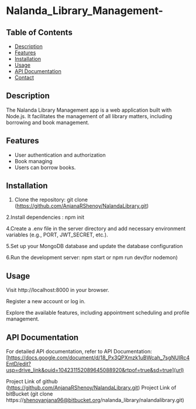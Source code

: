 # Nalanda_Library_Management-

## Table of Contents
- [Description](#description)
- [Features](#features)
- [Installation](#installation)
- [Usage](#usage)
- [API Documentation](#api-documentation)
- [Contact](#contact)

## Description

The Nalanda Library Management app is a web application built with Node.js. It facilitates the management of all library matters, including borrowing and book management.

## Features

- User authentication and authorization
- Book managing
- Users can borrow books.

## Installation

1. Clone the repository:
   git clone (https://github.com/AnjanaRShenoy/NalandaLibrary.git)

2.Install dependencies :
   npm init
   
4.Create a .env file in the server directory and add necessary environment variables (e.g., PORT, JWT_SECRET, etc.).   

5.Set up your MongoDB database and update the database configuration 

6.Run the development server:
  npm start or npm run dev(for nodemon)

## Usage
  
Visit http://localhost:8000 in your browser.

Register a new account or log in.

Explore the available features, including appointment scheduling and profile management.

## API Documentation
For detailed API documentation, refer to API Documentation:
[https://docs.google.com/document/d/18_Px3QPXmzk1uBWcah_7sgNUIRc4EntD/edit?usp=drive_link&ouid=104231152089645088920&rtpof=true&sd=true](url)



Project Link of github (https://github.com/AnjanaRShenoy/NalandaLibrary.git)
Project Link of bitBucket (git clone https://shenoyanjana96@bitbucket.org/nalanda_library/nalandalibrary.git)
